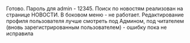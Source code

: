 Готово.
Пароль для admin - 12345.
Поиск по новостям реализован на странице НОВОСТИ. В боковом меню - не работает.
Редактирование профиля пользователя лучше смотреть под Админом, под читателем (вновь зарегистрированным пользователем)  - ошибку пока не исправила
